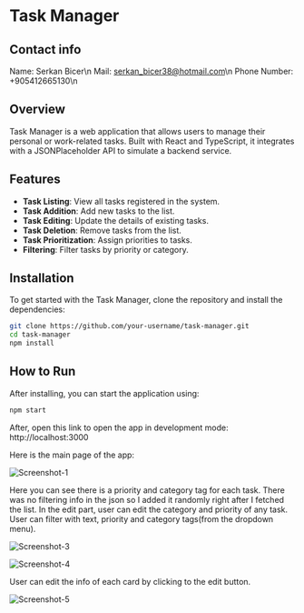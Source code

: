 # Task Manager

## Contact info
Name: Serkan Bicer\n
Mail: serkan_bicer38@hotmail.com\n
Phone Number: +905412665130\n

## Overview

Task Manager is a web application that allows users to manage their personal or work-related tasks. Built with React and TypeScript, it integrates with a JSONPlaceholder API to simulate a backend service.

## Features

- **Task Listing**: View all tasks registered in the system.
- **Task Addition**: Add new tasks to the list.
- **Task Editing**: Update the details of existing tasks.
- **Task Deletion**: Remove tasks from the list.
- **Task Prioritization**: Assign priorities to tasks.
- **Filtering**: Filter tasks by priority or category.

## Installation

To get started with the Task Manager, clone the repository and install the dependencies:

```bash
git clone https://github.com/your-username/task-manager.git
cd task-manager
npm install
```

## How to Run

After installing, you can start the application using:

```bash
npm start
```

After, open this link to open the app in development mode: http://localhost:3000

Here is the main page of the app:

![Screenshot-1](https://github.com/stroupp/task-manager/assets/69280409/9d6308b7-1542-41e5-8140-d173b80b2910)

Here you can see there is a priority and category tag for each task. There was no filtering info in the json so I added it randomly right after I fetched the list.
In the edit part, user can edit the category and priority of any task. User can filter with text, priority and category tags(from the dropdown menu). 

![Screenshot-3](https://github.com/stroupp/task-manager/assets/69280409/c2a9d718-ab6a-4499-8cef-189c90c80738)

![Screenshot-4](https://github.com/stroupp/task-manager/assets/69280409/470f33eb-b9c2-4c66-84e2-965e1dcb6930)


User can edit the info of each card by clicking to the edit button.

![Screenshot-5](https://github.com/stroupp/task-manager/assets/69280409/311e3d07-95bc-4b1a-ba71-64dce9d352bd)



 



